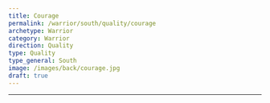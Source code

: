 ```yaml
---
title: Courage
permalink: /warrior/south/quality/courage
archetype: Warrior
category: Warrior
direction: Quality
type: Quality
type_general: South
image: /images/back/courage.jpg
draft: true
---
```


---
